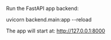 Run the FastAPI app backend:

uvicorn backend.main:app --reload

The app will start at: http://127.0.0.1:8000